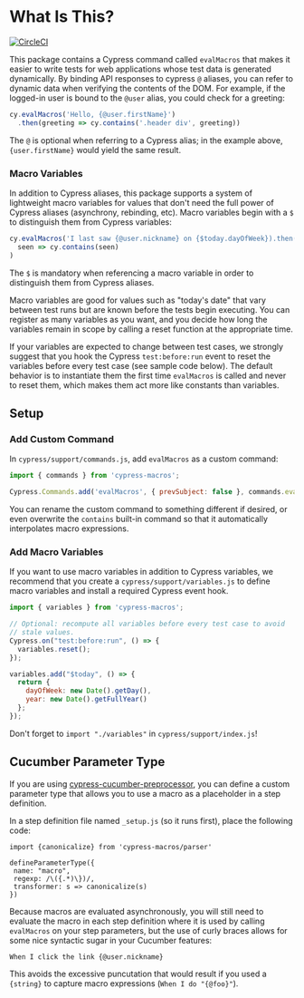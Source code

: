 # What Is This?

[![CircleCI](https://circleci.com/gh/onthespotqa/cypress-macros.svg?style=svg)](https://circleci.com/gh/onthespotqa/cypress-macros)

This package contains a Cypress command called `evalMacros` that makes it
easier to write tests for web applications whose test data is generated
dynamically. By binding API responses to cypress `@` aliases, you can
refer to dynamic data when verifying the contents of the DOM. For
example, if the logged-in user is bound to the `@user` alias, you could
check for a greeting:

```js
cy.evalMacros('Hello, {@user.firstName}')
  .then(greeting => cy.contains('.header div', greeting))
```

The `@` is optional when referring to a Cypress alias; in the example above,
`{user.firstName}` would yield the same result.

### Macro Variables

In addition to Cypress aliases, this package supports a system of lightweight
macro variables for values that don't need the full power of Cypress aliases
(asynchrony, rebinding, etc). Macro variables begin with a `$` to distinguish
them from Cypress variables:

```js
cy.evalMacros('I last saw {@user.nickname} on {$today.dayOfWeek}).then(
  seen => cy.contains(seen)
)
```

The `$` is mandatory when referencing a macro variable in order to distinguish
them from Cypress aliases.

Macro variables are good for values such as "today's date" that vary
between test runs but are known before the tests begin executing.
You can register as many variables as you want, and you decide how
long the variables remain in scope by calling a reset function
at the appropriate time.

If your variables are expected to change between test cases, we
strongly suggest that you hook the Cypress `test:before:run` event
to reset the variables before every test case (see sample code below).
The default behavior is to instantiate them the first time `evalMacros`
is called and never to reset them, which makes them act more like
constants than variables.

## Setup

### Add Custom Command

In `cypress/support/commands.js`,  add `evalMacros` as a custom command:

```js
import { commands } from 'cypress-macros';

Cypress.Commands.add('evalMacros', { prevSubject: false }, commands.evalMacros);
```

You can rename the custom command to something different if desired, or even
overwrite the `contains` built-in command so that it automatically
interpolates macro expressions.

### Add Macro Variables

If you want to use macro variables in addition to Cypress variables, we
recommend that you create a `cypress/support/variables.js` to define
macro variables and install a required Cypress event hook.

```js
import { variables } from 'cypress-macros';

// Optional: recompute all variables before every test case to avoid
// stale values.
Cypress.on("test:before:run", () => {
  variables.reset();
});

variables.add("$today", () => {
  return {
    dayOfWeek: new Date().getDay(),
    year: new Date().getFullYear()
  };
});
```

Don't forget to `import "./variables"` in `cypress/support/index.js`!

## Cucumber Parameter Type

If you are using [cypress-cucumber-preprocessor](https://www.npmjs.com/package/cypress-cucumber-preprocessor),
you can define a custom parameter type that allows you to use a macro as a
placeholder in a step definition.

In a step definition file named `_setup.js` (so it runs first), place the
following code:

```
import {canonicalize} from 'cypress-macros/parser'

defineParameterType({
 name: "macro",
 regexp: /\({.*)\})/,
 transformer: s => canonicalize(s) 
})
```

Because macros are evaluated asynchronously, you will still need to evaluate
the macro in each step definition where it is used by calling `evalMacros`
on your step parameters, but the use of curly braces allows for some nice
syntactic sugar in your Cucumber features:

```
When I click the link {@user.nickname}
```

This avoids the excessive puncutation that would result if you used a `{string}`
to capture macro expressions (`When I do "{@foo}"`).
